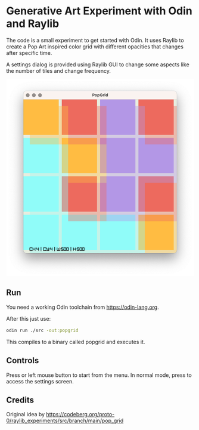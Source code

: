 # Generative Art Experiment with Odin and Raylib

The code is a small experiment to get started with Odin. It uses Raylib to create a Pop Art inspired color grid with different opacities that changes after specific time.

A settings dialog is provided using Raylib GUI to change some aspects like the number of tiles and change frequency.

[![Watch it in action](popgrid.png)](popgrid.mp4)

## Run

You need a working Odin toolchain from https://odin-lang.org.

After this just use:
```bash
odin run ./src -out:popgrid
```

This compiles to a binary called popgrid and executes it.

## Controls

Press <space> or left mouse button to start from the menu. In normal mode, press <space> to access the settings screen.

## Credits

Original idea by https://codeberg.org/proto-0/raylib_experiments/src/branch/main/pop_grid